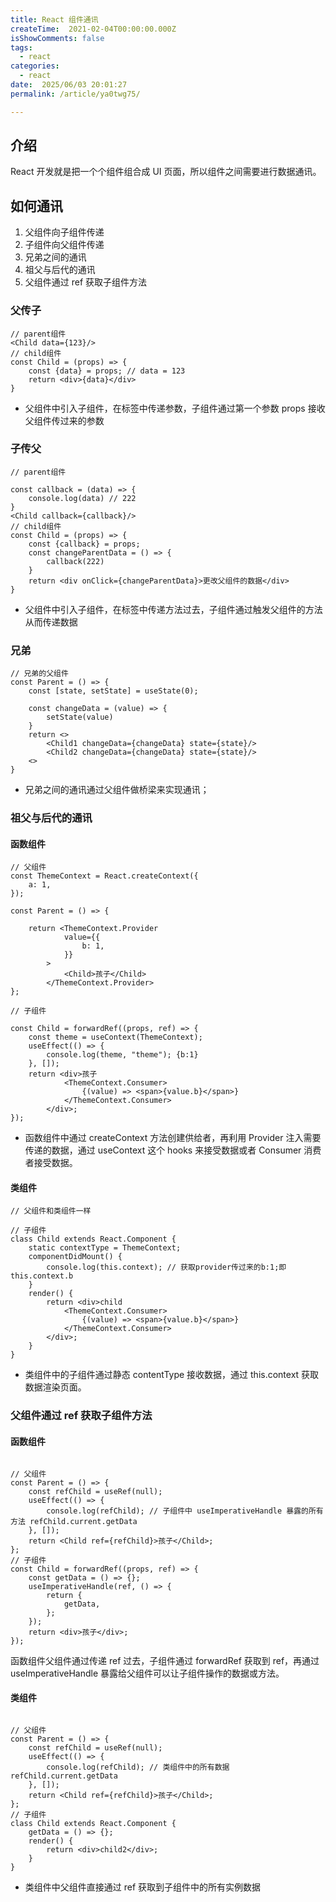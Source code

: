```yaml
---
title: React 组件通讯
createTime:  2021-02-04T00:00:00.000Z
isShowComments: false
tags:
  - react
categories:
  - react
date:  2025/06/03 20:01:27
permalink: /article/ya0twg75/

---
```


## 介绍

React 开发就是把一个个组件组合成 UI 页面，所以组件之间需要进行数据通讯。

## 如何通讯

1. 父组件向子组件传递
2. 子组件向父组件传递
3. 兄弟之间的通讯
4. 祖父与后代的通讯
5. 父组件通过 ref 获取子组件方法

### 父传子

```
// parent组件
<Child data={123}/>
// child组件
const Child = (props) => {
    const {data} = props; // data = 123
    return <div>{data}</div>
}
```

-   父组件中引入子组件，在标签中传递参数，子组件通过第一个参数 props 接收父组件传过来的参数

### 子传父

```
// parent组件

const callback = (data) => {
    console.log(data) // 222
}
<Child callback={callback}/>
// child组件
const Child = (props) => {
    const {callback} = props;
    const changeParentData = () => {
        callback(222)
    }
    return <div onClick={changeParentData}>更改父组件的数据</div>
}
```

-   父组件中引入子组件，在标签中传递方法过去，子组件通过触发父组件的方法从而传递数据

### 兄弟

```
// 兄弟的父组件
const Parent = () => {
    const [state, setState] = useState(0);

    const changeData = (value) => {
        setState(value)
    }
    return <>
        <Child1 changeData={changeData} state={state}/>
        <Child2 changeData={changeData} state={state}/>
    <>
}
```

-   兄弟之间的通讯通过父组件做桥梁来实现通讯；

### 祖父与后代的通讯

#### 函数组件

```
// 父组件
const ThemeContext = React.createContext({
	a: 1,
});

const Parent = () => {

	return <ThemeContext.Provider
			value={{
				b: 1,
			}}
		>
			<Child>孩子</Child>
		</ThemeContext.Provider>
};

// 子组件

const Child = forwardRef((props, ref) => {
    const theme = useContext(ThemeContext);
    useEffect(() => {
        console.log(theme, "theme"); {b:1}
    }, []);
    return <div>孩子
            <ThemeContext.Consumer>
				{(value) => <span>{value.b}</span>}
			</ThemeContext.Consumer>
        </div>;
});

```

-   函数组件中通过 createContext 方法创建供给者，再利用 Provider 注入需要传递的数据，通过 useContext 这个 hooks 来接受数据或者 Consumer 消费者接受数据。

#### 类组件

```
// 父组件和类组件一样

// 子组件
class Child extends React.Component {
	static contextType = ThemeContext;
	componentDidMount() {
		console.log(this.context); // 获取provider传过来的b:1;即this.context.b
	}
	render() {
		return <div>child
            <ThemeContext.Consumer>
				{(value) => <span>{value.b}</span>}
			</ThemeContext.Consumer>
        </div>;
	}
}
```

-   类组件中的子组件通过静态 contentType 接收数据，通过 this.context 获取数据渲染页面。

### 父组件通过 ref 获取子组件方法

#### 函数组件

```

// 父组件
const Parent = () => {
    const refChild = useRef(null);
    useEffect(() => {
        console.log(refChild); // 子组件中 useImperativeHandle 暴露的所有方法 refChild.current.getData
    }, []);
    return <Child ref={refChild}>孩子</Child>;
};
// 子组件
const Child = forwardRef((props, ref) => {
    const getData = () => {};
    useImperativeHandle(ref, () => {
        return {
            getData,
        };
    });
    return <div>孩子</div>;
});

```

函数组件父组件通过传递 ref 过去，子组件通过 forwardRef 获取到 ref，再通过 useImperativeHandle 暴露给父组件可以让子组件操作的数据或方法。

#### 类组件

```

// 父组件
const Parent = () => {
    const refChild = useRef(null);
    useEffect(() => {
        console.log(refChild); // 类组件中的所有数据 refChild.current.getData
    }, []);
    return <Child ref={refChild}>孩子</Child>;
};
// 子组件
class Child extends React.Component {
    getData = () => {};
    render() {
        return <div>child2</div>;
    }
}

```

-   类组件中父组件直接通过 ref 获取到子组件中的所有实例数据
